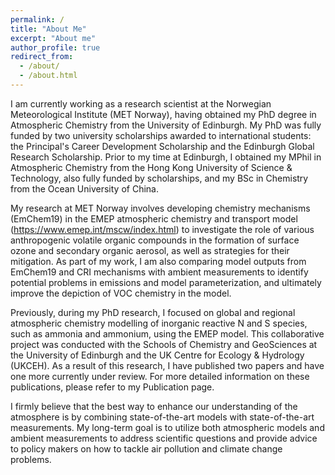 ```yaml
---
permalink: /
title: "About Me"
excerpt: "About me"
author_profile: true
redirect_from: 
  - /about/
  - /about.html
---
```

I am currently working as a research scientist at the Norwegian Meteorological Institute (MET Norway), having obtained my PhD degree in Atmospheric Chemistry from the University of Edinburgh. My PhD was fully funded by two university scholarships awarded to international students: the Principal's Career Development Scholarship and the Edinburgh Global Research Scholarship. Prior to my time at Edinburgh, I obtained my MPhil in Atmospheric Chemistry from the Hong Kong University of Science & Technology, also fully funded by scholarships, and my BSc in Chemistry from the Ocean University of China.

My research at MET Norway involves developing chemistry mechanisms (EmChem19) in the EMEP atmospheric chemistry and transport model (<a href="https://www.emep.int/mscw/index.html">https://www.emep.int/mscw/index.html</a>) to investigate the role of various anthropogenic volatile organic compounds in the formation of surface ozone and secondary organic aerosol, as well as strategies for their mitigation. As part of my work, I am also comparing model outputs from EmChem19 and CRI mechanisms with ambient measurements to identify potential problems in emissions and model parameterization, and ultimately improve the depiction of VOC chemistry in the model.

Previously, during my PhD research, I focused on global and regional atmospheric chemistry modelling of inorganic reactive N and S species, such as ammonia and ammonium, using the EMEP model. This collaborative project was conducted with the Schools of Chemistry and GeoSciences at the University of Edinburgh and the UK Centre for Ecology & Hydrology (UKCEH). As a result of this research, I have published two papers and have one more currently under review. For more detailed information on these publications, please refer to my Publication page.

I firmly believe that the best way to enhance our understanding of the atmosphere is by combining state-of-the-art models with state-of-the-art measurements. My long-term goal is to utilize both atmospheric models and ambient measurements to address scientific questions and provide advice to policy makers on how to tackle air pollution and climate change problems.